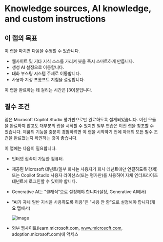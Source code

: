 # Knowledge sources, AI knowledge, and custom instructions

## 이 랩의 목표
이 랩을 마치면 다음을 수행할 수 있습니다.
- 웹사이트 및 기타 지식 소스를 가리켜 봇을 즉시 스마트하게 만듭니다.
- 생성 AI 설정으로 이동합니다.
- 대화 부스팅 시스템 주제로 이동합니다.
- 사용자 지정 프롬프트 지침을 설정합니다.

이 랩을 완료하는 데 걸리는 시간은
[30]분입니다.

## 필수 조건
랩은 Microsoft Copilot Studio 평가판으로만 완료하도록 설계되었습니다. 이전 모듈을 완료하지 않고도 대부분의 랩을 시작할 수 있지만 일부 연습은 이전 랩을 참조할 수 있습니다. 제품의 기능을 충분히 경험하려면 이 랩을 시작하기 전에 아래의 모든 필수 조건을 완료했는지 확인하는 것이 좋습니다.

이 랩에는 다음이 필요합니다.
- 인터넷 접속이 가능한 컴퓨터.
- 제공된 Microsoft 테넌트(일부 회사는 사용자가 회사 테넌트에만 연결하도록 강제) 또는 Copilot Studio 사용자 라이선스(또는 평가판)를 사용하여 자체 엔터프라이즈 테넌트에 로그인할 수 있어야 합니다.
- Generative AI는 "클래식"으로 설정해야 합니다(설정, Generative AI에서)
- "AI가 자체 일반 지식을 사용하도록 허용"은 "사용 안 함"으로 설정해야 합니다(개요 탭에서)

   ![image](https://github.com/user-attachments/assets/ee3242ee-626d-40e5-b677-bfdb7542b7ac)

- 외부 웹사이트(learn.microsoft.com, www.microsoft.com, adoption.microsoft.com)에 액세스
